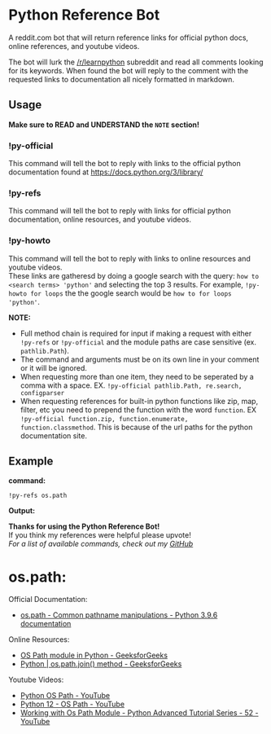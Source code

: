 # Python Reference Bot
A reddit.com bot that will return reference links for official python docs, online references, and youtube videos.  
  
The bot will lurk the [/r/learnpython](https://www.reddit.com/r/learnpython/) subreddit and read all comments looking for its keywords. When found the bot will reply to the comment with the requested links to documentation all nicely formatted in markdown.  
  
## Usage
**Make sure to READ and UNDERSTAND the `NOTE` section!**
  
### !py-official
This command will tell the bot to reply with links to the official python documentation found at https://docs.python.org/3/library/  
  
### !py-refs
This command will tell the bot to reply with links for official python documentation, online resources, and youtube videos.  
  
### !py-howto
This command will tell the bot to reply with links to online resources and youtube videos.  
These links are gatheresd by doing a google search with the query: `how to <search terms> 'python'` and selecting the top 3 results. For example, `!py-howto for loops` the the google search would be `how to for loops 'python'`.  
  
**NOTE:**  
* Full method chain is required for input if making a request with either `!py-refs` or `!py-official` and the module paths are case sensitive (ex. `pathlib.Path`).  
* The command and arguments must be on its own line in your comment or it will be ignored.  
* When requesting more than one item, they need to be seperated by a comma with a space. EX. `!py-official pathlib.Path, re.search, configparser`  
* When requesting references for built-in python functions like zip, map, filter, etc you need to prepend the function with the word `function`. EX `!py-official function.zip, function.enumerate, function.classmethod`. This is because of the url paths for the python documentation site.
  
## Example
  
**command:**  
  
`!py-refs os.path`  
  
**Output:**  
  
**Thanks for using the Python Reference Bot!**  
If you think my references were helpful please upvote!  
*For a list of available commands, check out my [GitHub](https://github.com/trevormiller6/Py-Reference)*  
  
# os.path:

Official Documentation:  
- [os.path - Common pathname manipulations - Python 3.9.6 documentation](https://docs.python.org/3/library/os.path.html#os.path)

Online Resources:  
- [OS Path module in Python - GeeksforGeeks](https://www.geeksforgeeks.org/os-path-module-python/)  
- [Python | os.path.join() method - GeeksforGeeks](https://www.geeksforgeeks.org/python-os-path-join-method/)  

Youtube Videos:  
- [Python OS Path - YouTube](https://www.youtube.com/watch?v=jGjnOoBH4Wk)  
- [Python 12 - OS Path - YouTube](https://www.youtube.com/watch?v=JnaI-s9ehfI)  
- [Working with Os Path Module - Python Advanced Tutorial Series - 52 - YouTube](https://www.youtube.com/watch?v=oScYBpcVM4Y)  
